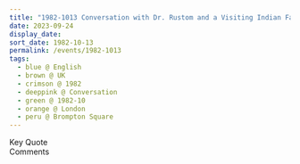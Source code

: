 ```yaml
---
title: "1982-1013 Conversation with Dr. Rustom and a Visiting Indian Family, House, 48 Brompton Square, Knightsbridge, London, UK"
date: 2023-09-24
display_date: 
sort_date: 1982-10-13
permalink: /events/1982-1013
tags:
  - blue @ English
  - brown @ UK
  - crimson @ 1982
  - deeppink @ Conversation
  - green @ 1982-10
  - orange @ London
  - peru @ Brompton Square
---
```


<wave-list>
  <list-title color="green" width="75">Key Quote</list-title>
  <list-item color="BlanchedAlmond"  width="200"></list-item>
  <list-item color="Lavender"></list-item>
  <list-item color="BlanchedAlmond"></list-item>
</wave-list>

<br>

<wave-list>
  <list-title color="green" width="75">Comments</list-title>
  <list-item color="BlanchedAlmond"  width="200"></list-item>
  <list-item color="Lavender"></list-item>
  <list-item color="BlanchedAlmond"></list-item>
</wave-list>